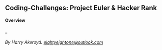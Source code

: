 ## Coding-Challenges: Project Euler & Hacker Rank

#### Overview

_

###### By Harry Akeroyd. eightyeightone@outlook.com

